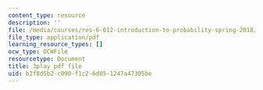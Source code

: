 ```yaml
---
content_type: resource
description: ''
file: /media/courses/res-6-012-introduction-to-probability-spring-2018/b2f8d5b2c090f1c26d851247a47305be_GDJFLfmyb20.pdf
file_type: application/pdf
learning_resource_types: []
ocw_type: OCWFile
resourcetype: Document
title: 3play pdf file
uid: b2f8d5b2-c090-f1c2-6d85-1247a47305be
---
```

